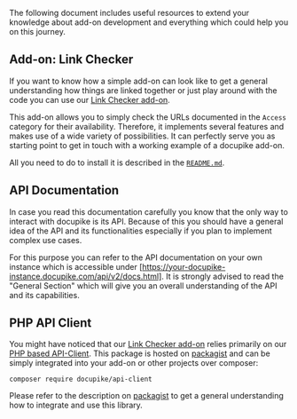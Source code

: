 The following document includes useful resources to extend your knowledge about add-on development and everything which could help you on this journey.

## Add-on: Link Checker

If you want to know how a simple add-on can look like to get a general understanding how things are linked together
or just play around with the code you can use our [Link Checker add-on](https://bitbucket.org/synetics/addon-link-health-checker/src/main/).

This add-on allows you to simply check the URLs documented in the `Access` category for their availability.
Therefore, it implements several features and makes use of a wide variety of possibilities. It can perfectly serve you as starting point
to get in touch with a working example of a docupike add-on.

All you need to do to install it is described in the [`README.md`](https://bitbucket.org/synetics/addon-link-health-checker/src/main/README.md).

## API Documentation

In case you read this documentation carefully you know that the only way to interact with docupike is its API. Because of this you should have
a general idea of the API and its functionalities especially if you plan to implement complex use cases.

For this purpose you can refer to the API documentation on your own instance which is accessible under [https://your-docupike-instance.docupike.com/api/v2/docs.html].
It is strongly advised to read the "General Section" which will give you an overall understanding of the API and its capabilities.


## PHP API Client

You might have noticed that our [Link Checker add-on](https://bitbucket.org/synetics/addon-link-health-checker/src/main/README.md)
relies primarily on our [PHP based API-Client](https://packagist.org/packages/docupike/api-client).
This package is hosted on [packagist](https://packagist.org/packages/docupike/api-client) and can be simply integrated into your add-on or other projects over composer:

```
composer require docupike/api-client
```

Please refer to the description on [packagist](https://packagist.org/packages/docupike/api-client) to get a general understanding how to integrate and use
this library.
